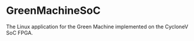 # GreenMachineSoC
The Linux application for the Green Machine implemented on the CycloneV SoC FPGA.
